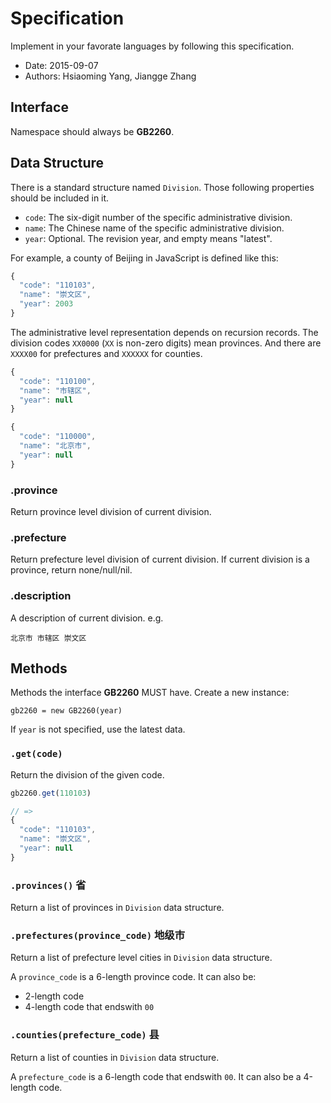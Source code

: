 # Specification

Implement in your favorate languages by following this specification.

* Date: 2015-09-07
* Authors: Hsiaoming Yang, Jiangge Zhang


## Interface

Namespace should always be **GB2260**.

## Data Structure

There is a standard structure named `Division`. Those following properties
should be included in it.

- `code`: The six-digit number of the specific administrative division.
- `name`: The Chinese name of the specific administrative division.
- `year`: Optional. The revision year, and empty means "latest".

For example, a county of Beijing in JavaScript is defined like this:

```javascript
{
  "code": "110103",
  "name": "崇文区",
  "year": 2003
}
```

The administrative level representation depends on recursion records. The
division codes `XX0000` (`XX` is non-zero digits) mean provinces. And there are
`XXXX00` for prefectures and `XXXXXX` for counties.

```javascript
{
  "code": "110100",
  "name": "市辖区",
  "year": null
}
```

```javascript
{
  "code": "110000",
  "name": "北京市",
  "year": null
}
```

### .province

Return province level division of current division.

### .prefecture

Return prefecture level division of current division. If current division is a province,
return none/null/nil.

### .description

A description of current division. e.g.

```
北京市 市辖区 崇文区
```

## Methods

Methods the interface **GB2260** MUST have. Create a new instance:

```
gb2260 = new GB2260(year)
```

If `year` is not specified, use the latest data.


### `.get(code)`

Return the division of the given code.

```javascript
gb2260.get(110103)

// =>
{
  "code": "110103",
  "name": "崇文区",
  "year": null
}
```


### `.provinces()` 省

Return a list of provinces in `Division` data structure.


### `.prefectures(province_code)` 地级市

Return a list of prefecture level cities in `Division` data structure.

A `province_code` is a 6-length province code. It can also be:

* 2-length code
* 4-length code that endswith `00`


### `.counties(prefecture_code)` 县

Return a list of counties in `Division` data structure.

A `prefecture_code` is a 6-length code that endswith `00`. It can also be a 4-length code.
